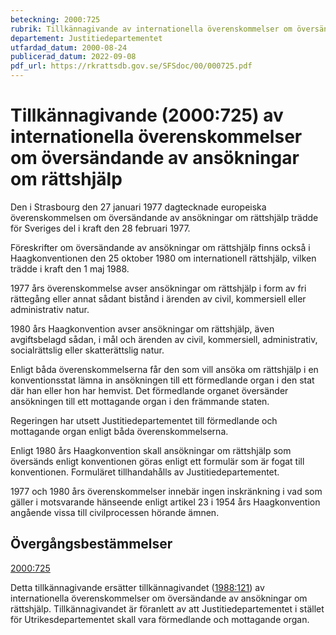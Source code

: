```yaml
---
beteckning: 2000:725
rubrik: Tillkännagivande av internationella överenskommelser om översändande av ansökningar om rättshjälp
departement: Justitiedepartementet
utfardad_datum: 2000-08-24
publicerad_datum: 2022-09-08
pdf_url: https://rkrattsdb.gov.se/SFSdoc/00/000725.pdf
---
```


# Tillkännagivande (2000:725) av internationella överenskommelser om översändande av ansökningar om rättshjälp

Den i Strasbourg den 27 januari 1977 dagtecknade europeiska överenskommelsen om översändande av ansökningar om rättshjälp trädde för Sveriges del i kraft den 28 februari 1977.

Föreskrifter om översändande av ansökningar om rättshjälp finns också i Haagkonventionen den 25 oktober 1980 om internationell rättshjälp, vilken trädde i kraft den 1 maj 1988.

1977 års överenskommelse avser ansökningar om rättshjälp i form av fri rättegång eller annat sådant bistånd i ärenden av civil, kommersiell eller administrativ natur.

1980 års Haagkonvention avser ansökningar om rättshjälp, även avgiftsbelagd sådan, i mål och ärenden av civil, kommersiell, administrativ, socialrättslig eller skatterättslig natur.

Enligt båda överenskommelserna får den som vill ansöka om rättshjälp i en konventionsstat lämna in ansökningen till ett förmedlande organ i den stat där han eller hon har hemvist. Det förmedlande organet översänder ansökningen till ett mottagande organ i den främmande staten.

Regeringen har utsett Justitiedepartementet till förmedlande och mottagande organ enligt båda överenskommelserna.

Enligt 1980 års Haagkonvention skall ansökningar om rättshjälp som översänds enligt konventionen göras enligt ett formulär som är fogat till konventionen. Formuläret tillhandahålls av Justitiedepartementet.

1977 och 1980 års överenskommelser innebär ingen inskränkning i vad som gäller i motsvarande hänseende enligt artikel 23 i 1954 års Haagkonvention angående vissa till civilprocessen hörande ämnen.

## Övergångsbestämmelser

[2000:725](https://selex.se/eli/sfs/2000/725)

Detta tillkännagivande ersätter tillkännagivandet ([1988:121](https://selex.se/eli/sfs/1988/121)) av internationella överenskommelser om översändande av ansökningar om rättshjälp. Tillkännagivandet är föranlett av att Justitiedepartementet i stället för Utrikesdepartementet skall vara förmedlande och mottagande organ.